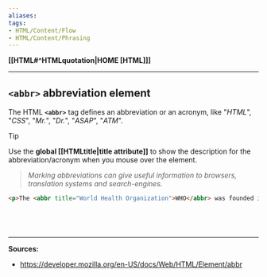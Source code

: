 ```yaml
---
aliases:
tags:
- HTML/Content/Flow
- HTML/Content/Phrasing
---
```

**[[HTML#^HTMLquotation|HOME [HTML]]]**

---
## `<abbr>` abbreviation element
The HTML **`<abbr>`** tag defines an abbreviation or an acronym, like "*HTML*", "*CSS*", "*Mr.*", "*Dr.*", "*ASAP*", "*ATM*".
>[!TIP]
> Use the **global [[HTMLtitle|title attribute]]** to show the description for the abbreviation/acronym when you mouse over the element.
> 
>> *Marking abbreviations can give useful information to browsers, translation systems and search-engines.*

```HTML
<p>The <abbr title="World Health Organization">WHO</abbr> was founded in 1948.</p>
```

# 

<br>

---
**Sources:**
- https://developer.mozilla.org/en-US/docs/Web/HTML/Element/abbr